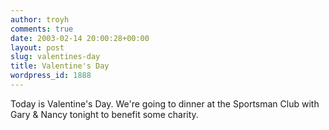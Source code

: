 ```yaml
---
author: troyh
comments: true
date: 2003-02-14 20:00:28+00:00
layout: post
slug: valentines-day
title: Valentine's Day
wordpress_id: 1888
---
```


Today is Valentine's Day. We're going to dinner at the Sportsman Club with Gary & Nancy tonight to benefit some charity.
